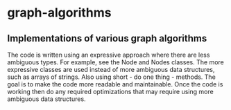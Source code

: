 # graph-algorithms
## Implementations of various graph algorithms

The code is written using an expressive approach where there are less ambiguous types. 
For example, see the Node and Nodes classes. The more expressive classes are used instead of more
ambiguous data structures, such as arrays of strings. Also using short - do one thing - methods.
The goal is to make the code more readable and maintainable. Once the code is working then do
any required optimizations that may require using more ambiguous data structures.
